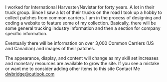 I worked for International Harvester/Navistar for forty years. A lot in their truck group. Since I saw a lot of their trucks on the road I took up a hobby to collect patches from common carriers. I am in the process of designing and coding a website to feature some of my collection. Basically, there will be some general trucking industry information and then a section for company specific information.

Eventually there will be information on over 3,000 Common Carriers (US and Canadian) and images of their patches.

The appearance, display, and content will change as my skill set increases and monetary resources are available to grow the site.
If you see a mistake or want me to consider adding other items to this site Contact Me dwbridge@outlook.com
